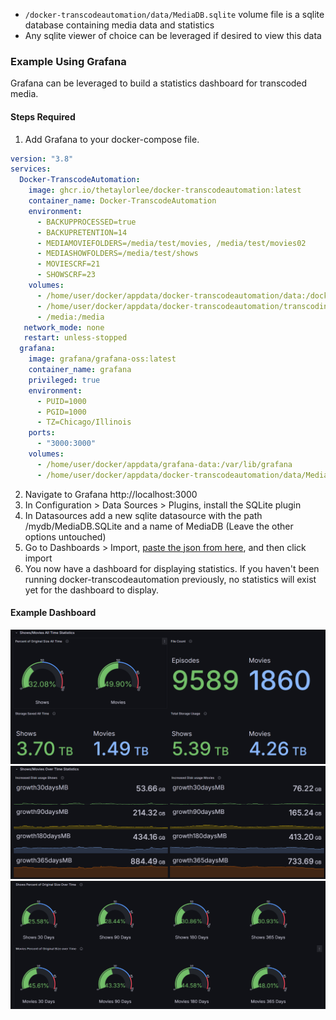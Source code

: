 - `/docker-transcodeautomation/data/MediaDB.sqlite` volume file is a sqlite database containing media data and statistics
- Any sqlite viewer of choice can be leveraged if desired to view this data

### Example Using Grafana
Grafana can be leveraged to build a statistics dashboard for transcoded media.

#### Steps Required
1. Add Grafana to your docker-compose file.
```yml
version: "3.8"
services:
  Docker-TranscodeAutomation:
    image: ghcr.io/thetaylorlee/docker-transcodeautomation:latest
    container_name: Docker-TranscodeAutomation
    environment:
      - BACKUPPROCESSED=true
      - BACKUPRETENTION=14
      - MEDIAMOVIEFOLDERS=/media/test/movies, /media/test/movies02
      - MEDIASHOWFOLDERS=/media/test/shows
      - MOVIESCRF=21
      - SHOWSCRF=23
    volumes:
      - /home/user/docker/appdata/docker-transcodeautomation/data:/docker-transcodeautomation/data
      - /home/user/docker/appdata/docker-transcodeautomation/transcoding:/docker-transcodeautomation/transcoding
      - /media:/media
   network_mode: none
   restart: unless-stopped
  grafana:
    image: grafana/grafana-oss:latest
    container_name: grafana
    privileged: true
    environment:
      - PUID=1000
      - PGID=1000
      - TZ=Chicago/Illinois
    ports:
      - "3000:3000"
    volumes:
      - /home/user/docker/appdata/grafana-data:/var/lib/grafana
      - /home/user/docker/appdata/docker-transcodeautomation/data/MediaDB.SQLite:/mydb/MediaDB.SQLite
```
2. Navigate to Grafana http://localhost:3000
3. In Configuration > Data Sources > Plugins, install the SQLite plugin
4. In Datasources add a new sqlite datasource with the path /mydb/MediaDB.SQLite and a name of MediaDB (Leave the other options untouched)
5. Go to Dashboards > Import, [paste the json from here](https://raw.githubusercontent.com/TheTaylorLee/docker-transcodeautomation/master/examples/grafana/grafana-dashboard.json), and then click import
6. You now have a dashboard for displaying statistics. If you haven't been running docker-transcodeautomation previously, no statistics will exist yet for the dashboard to display.

#### Example Dashboard
![Grafana Dashboard01](https://raw.githubusercontent.com/TheTaylorLee/docker-transcodeautomation/master/examples/grafana/01.png)
![Grafana Dashboard02](https://raw.githubusercontent.com/TheTaylorLee/docker-transcodeautomation/master/examples/grafana/02.png)
![Grafana Dashboard03](https://raw.githubusercontent.com/TheTaylorLee/docker-transcodeautomation/master/examples/grafana/03.png)
